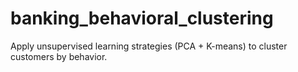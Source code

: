 # banking_behavioral_clustering
Apply unsupervised learning strategies (PCA + K-means) to cluster customers by behavior.
